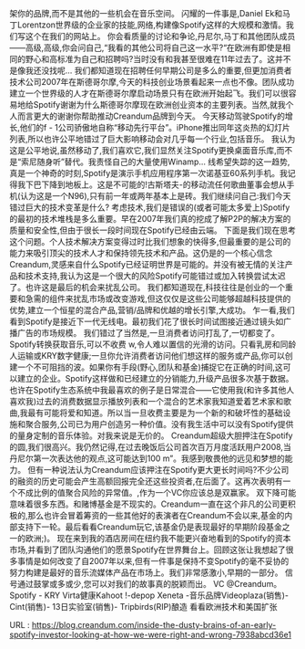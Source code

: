 架你的品牌,而不是其他的一些机会在音乐空间。 
 闪耀的一件事是,Daniel Ek和马丁Lorentzon世界级的企业家的技能,网络,构建像Spotify这样的大规模和激情。我们写这个在我们的网站上。 
 你会看质量的讨论和争论,丹尼尔,马丁和其他团队成员——高级,高级,你会问自己,“我看的其他公司将自己这一水平?“在欧洲有即使是相同的野心和高标准为自己和招聘吗?当时没有和我甚至很难在11年过去了。这并不是像我还没找呢… 
 我们都知道现在招聘任何早期公司是多么的重要,但更加消费者技术公司2007年在斯德哥尔摩,今天的科技创业场景看起来一点也不像。团队成功建立一个世界级的人才在斯德哥尔摩启动场景只有在欧洲开始起飞。我们可以很容易地给Spotify谢谢为什么斯德哥尔摩现在欧洲创业资本的主要列表。当然,就我个人而言更大的谢谢你帮助推动Creandum品牌到今天。 
 今天移动驾驶Spotify的增长,他们的f - 1公司骄傲地自称“移动先行平台”。iPhone推出同年这炎热的幻灯片列表,所以也许公平地错过了巨大影响移动会对几乎每一个行业,包括音乐。 
 我认为这是公平地说,虽然移动了,我们喜欢它,我们显然关注Spotify更换桌面音乐库,而不是“索尼随身听”替代。我责怪自己的大量使用Winamp… 
 线希望失踪的这一趋势,真是一个神奇的时刻,Spotify是演示手机应用程序第一次诺基亚60系列手机。我记得我下巴下降到地板上。这是不可能的!古斯塔夫-的移动流任何歌曲董事会想从手机(认为这是一个N96),只有前一年或两年基本上是砖。我们继续问自己:我们今天错过巨大的技术变革是什么? 
 考虑技术,我们是错误的(或者可能太多爱上)Spotify的最初的技术堆栈是多么重要。早在2007年我们真的挖成了解P2P的解决方案的质量和安全性,但由于很长一段时间现在Spotify已经由云端。 
 下面是我们现在思考这个问题。个人技术解决方案变得过时比我们想象的快得多,但最重要的是公司的能力来吸引顶尖的技术人才和保持领先技术和产品。这仍是的一个核心信念Creandum,灵感来自什么Spotify已经证明世界是可能的。并没有被无情的关注产品和技术支持,我认为这是一个很大的风险Spotify可能错过或加入转换尝试太迟了。也许这是最后的机会来扰乱公司。 
 我们都知道现在,科技往往是创业的一个重要和急需的组件来扰乱市场或改变游戏,但这仅仅是这些公司能够超越科技提供的优势,建立一个恒星的混合产品,营销/品牌和优越的增长引擎,大成功。 
 乍一看,我们看到Spotify是接近下一代无线电。最初我们花了很长时间试图接近通过镜头如广播广告的市场规模。 
 我们错过了当然是,一旦消费者访问打乱了,一切都变了。Spotify转换获取音乐,可以不收费 
 w,令人难以置信的光滑的访问。只看乳房和同龄人运输或KRY数字健康;一旦你允许消费者访问他们想这样的服务或产品,你可以创建一个不可阻挡的波。如果你有手段(野心,团队和基金)捕捉它在正确的时间,这可以建立的企业。Spotify这样做和已经建立的分销能力,升级产品很多次基于数据。 
 也许在Spotify生态系统中我最喜欢的例子是日常混合——它使用我(和许多其他人喜欢我)过去的消费数据显示播放列表和一个混合的艺术家我知道爱着艺术家和歌曲,我最有可能将爱和知道。所以当一旦收费主要是为一个新的和破坏性的基础设施和聚合服务,公司已为用户创造另一种价值。没有我生活中可以没有Spotify提供的量身定制的音乐体验。对我来说是无价的。 
 Creandum超级大胆押注在Spotify的圆,我们很高兴。我仍然记得,在过去晚饭后公司首次百万月度活跃用户2008,当丹尼尔第一次表达他的观点,这可能达到100 m”。我感到敬畏他的远见和梦想的能力。 
 但有一种说法认为Creandum应该押注在Spotify更大更长时间吗?不少公司的融资的历史可能会产生高额回报完全还这些投资者,在后面了。这再次表明有一个不成比例的值聚合风险的异常值。,作为一个VC你应该总是双赢家。 
 双下降可能意味着很多东西。和赌博基金是不现实的。Creandum一直在这个非凡的公司更积极的,那么也许会冒着筹资的一些其他好的表演者在Creandum不会以来,基金的内部支持下一轮。最后看看Creandum玩它,该基金仍是表现最好的早期阶段基金之一的欧洲;)。 
 现在来到我的酒店房间在纽约我不能更兴奋地看到的Spotify的资本市场,并看到了团队沟通他们的愿景Spotify在世界舞台上。回顾这张让我想起了很多事情是如何改变了自2007年以来,但有一件事是保持不变Spotify的毫不妥协的努力构建是最好的音乐流媒体产品在市场上。我们非常感激小,早期的一部分。 
 信号通过鼓掌或多或少,您可以对我们的故事真的脱颖而出。 
 VC @Creandum。Spotify - KRY Virta健康Kahoot !-depop Xeneta -音乐品牌Videoplaza(销售)- Cint(销售)- 13日实验室(销售)- Tripbirds(RIP)酿造 
 看看欧洲技术和美国扩张 
  
   
  URL : https://blog.creandum.com/inside-the-dusty-brains-of-an-early-spotify-investor-looking-at-how-we-were-right-and-wrong-7938abcd36e1